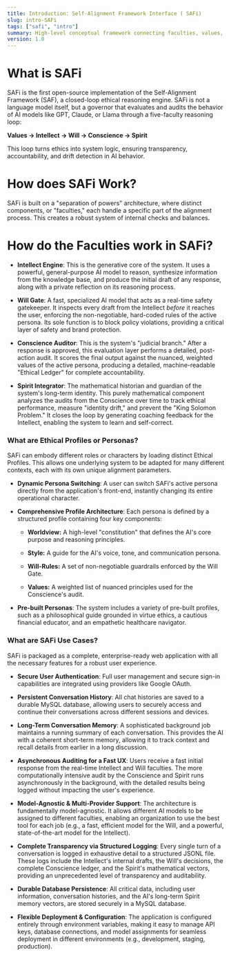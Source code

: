 ```yaml
---
title: Introduction: Self-Alignment Framework Interface ( SAFi)
slug: intro-SAFi
tags: ["safi", "intro"]
summary: High-level conceptual framework connecting faculties, values, and governance into a closed-loop architecture.
version: 1.0
---
```


# What is SAFi

SAFi is the first open-source implementation of the Self-Alignment Framework (SAF), a closed-loop ethical reasoning engine. SAFi is not a language model itself, but a governor that evaluates and audits the behavior of AI models like GPT, Claude, or Llama through a five-faculty reasoning loop:

**Values → Intellect → Will → Conscience → Spirit**

This loop turns ethics into system logic, ensuring transparency, accountability, and drift detection in AI behavior.

# How does SAFi Work? 

SAFi is built on a "separation of powers" architecture, where distinct components, or "faculties," each handle a specific part of the alignment process. This creates a robust system of internal checks and balances.

# How do the Faculties work in SAFi?

*   **Intellect Engine**: This is the generative core of the system. It uses a powerful, general-purpose AI model to reason, synthesize information from the knowledge base, and produce the initial draft of any response, along with a private reflection on its reasoning process.
    
*   **Will Gate**: A fast, specialized AI model that acts as a real-time safety gatekeeper. It inspects every draft from the Intellect _before_ it reaches the user, enforcing the non-negotiable, hard-coded rules of the active persona. Its sole function is to block policy violations, providing a critical layer of safety and brand protection.
    
*   **Conscience Auditor**: This is the system's "judicial branch." After a response is approved, this evaluation layer performs a detailed, post-action audit. It scores the final output against the nuanced, weighted values of the active persona, producing a detailed, machine-readable "Ethical Ledger" for complete accountability.
    
*   **Spirit Integrator**: The mathematical historian and guardian of the system's long-term identity. This purely mathematical component analyzes the audits from the Conscience over time to track ethical performance, measure "identity drift," and prevent the "King Solomon Problem." It closes the loop by generating coaching feedback for the Intellect, enabling the system to learn and self-correct.
    

### What are Ethical Profiles or Personas? 

SAFi can embody different roles or characters by loading distinct Ethical Profiles. This allows one underlying system to be adapted for many different contexts, each with its own unique alignment parameters.

*   **Dynamic Persona Switching**: A user can switch SAFi's active persona directly from the application's front-end, instantly changing its entire operational character.
    
*   **Comprehensive Profile Architecture**: Each persona is defined by a structured profile containing four key components:
    
    *   **Worldview:** A high-level "constitution" that defines the AI's core purpose and reasoning principles.
        
    *   **Style:** A guide for the AI's voice, tone, and communication persona.
        
    *   **Will-Rules:** A set of non-negotiable guardrails enforced by the Will Gate.
        
    *   **Values:** A weighted list of nuanced principles used for the Conscience's audit.
        
*   **Pre-built Personas**: The system includes a variety of pre-built profiles, such as a philosophical guide grounded in virtue ethics, a cautious financial educator, and an empathetic healthcare navigator.
    

### What are SAFi Use Cases? 

SAFi is packaged as a complete, enterprise-ready web application with all the necessary features for a robust user experience.

*   **Secure User Authentication**: Full user management and secure sign-in capabilities are integrated using providers like Google OAuth.
    
*   **Persistent Conversation History**: All chat histories are saved to a durable MySQL database, allowing users to securely access and continue their conversations across different sessions and devices.
    
*   **Long-Term Conversation Memory**: A sophisticated background job maintains a running summary of each conversation. This provides the AI with a coherent short-term memory, allowing it to track context and recall details from earlier in a long discussion.
    
*   **Asynchronous Auditing for a Fast UX**: Users receive a fast initial response from the real-time Intellect and Will faculties. The more computationally intensive audit by the Conscience and Spirit runs asynchronously in the background, with the detailed results being logged without impacting the user's experience.
    

*   **Model-Agnostic & Multi-Provider Support**: The architecture is fundamentally model-agnostic. It allows different AI models to be assigned to different faculties, enabling an organization to use the best tool for each job (e.g., a fast, efficient model for the Will, and a powerful, state-of-the-art model for the Intellect).
    
*   **Complete Transparency via Structured Logging**: Every single turn of a conversation is logged in exhaustive detail to a structured JSONL file. These logs include the Intellect's internal drafts, the Will's decisions, the complete Conscience ledger, and the Spirit's mathematical vectors, providing an unprecedented level of transparency and auditability.
    
*   **Durable Database Persistence**: All critical data, including user information, conversation histories, and the AI's long-term Spirit memory vectors, are stored securely in a MySQL database.
    
*   **Flexible Deployment & Configuration**: The application is configured entirely through environment variables, making it easy to manage API keys, database connections, and model assignments for seamless deployment in different environments (e.g., development, staging, production).
